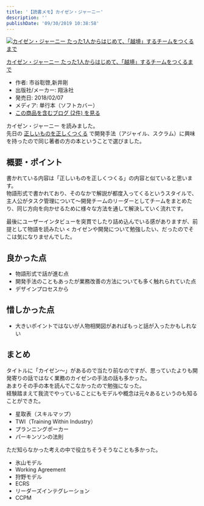 ```yaml
---
title: '【読書メモ】カイゼン・ジャーニー'
description: ''
publishDate: '09/30/2019 10:38:58'
---
```


<p><div class="hatena-asin-detail"><a href="http://www.amazon.co.jp/exec/obidos/ASIN/4798153346/hatena-blog-22/"><img src="https://images-fe.ssl-images-amazon.com/images/I/413zYBVOo2L._SL160_.jpg" class="hatena-asin-detail-image" alt="カイゼン・ジャーニー たった1人からはじめて、「越境」するチームをつくるまで" title="カイゼン・ジャーニー たった1人からはじめて、「越境」するチームをつくるまで"></a><div class="hatena-asin-detail-info"><p class="hatena-asin-detail-title"><a href="http://www.amazon.co.jp/exec/obidos/ASIN/4798153346/hatena-blog-22/">カイゼン・ジャーニー たった1人からはじめて、「越境」するチームをつくるまで</a></p><ul><li><span class="hatena-asin-detail-label">作者:</span> 市谷聡啓,新井剛</li><li><span class="hatena-asin-detail-label">出版社/メーカー:</span> 翔泳社</li><li><span class="hatena-asin-detail-label">発売日:</span> 2018/02/07</li><li><span class="hatena-asin-detail-label">メディア:</span> 単行本（ソフトカバー）</li><li><a href="http://d.hatena.ne.jp/asin/4798153346/hatena-blog-22" target="_blank">この商品を含むブログ (2件) を見る</a></li></ul></div><div class="hatena-asin-detail-foot"></div></div></p>

<p>カイゼン・ジャーニー を読みました。<br/>
先日の <a href="https://jtk.hatenablog.com/entry/2019/09/15/155334">正しいものを正しくつくる</a> で開発手法（アジャイル、スクラム）に興味を持ったので同じ著者の方の本ということで選びました。</p>

<h2>概要・ポイント</h2>

<p>書かれている内容は「正しいものを正しくつくる」の内容と似ていると思います。<br/>
物語形式で書かれており、そのなかで解説が都度入ってくるというスタイルで、主人公がタスク管理について〜開発チームのリーダーとしてチームをまとめたり、同じ方向を向かせるために様々な方法を通して解決していく流れです。</p>

<p>最後にユーザーインタビューを突貫でしたり詰め込んでいる感がありますが、前提として物語を読みたい &lt; カイゼンや開発について勉強したい、だったのでそこは気になりませんでした。</p>

<h2>良かった点</h2>

<ul>
<li>物語形式で話が進む点</li>
<li>開発手法のこともあったが業務改善の方法についても多く触れられていた点</li>
<li>デザインプロセスから</li>
</ul>

<h2>惜しかった点</h2>

<ul>
<li>大きいポイントではないが人物相関図があればもっと話が入ったかもしれない</li>
</ul>

<h2>まとめ</h2>

<p>タイトルに「カイゼン〜」があるので当たり前なのですが、思っていたよりも開発寄りの話ではなく業務のカイゼンの手法の話も多かった。<br/>
あまりその手の本を読んでこなかったので勉強になった。<br/>
経験踏まえて我流でやっていることにもモデルや概念は元々あるというのも知ることができた。</p>

<ul>
<li>星取表（スキルマップ）</li>
<li>TWI（Training Within Industry）</li>
<li>プランニングポーカー</li>
<li>パーキンソンの法則</li>
</ul>

<p>ただ知らなかった考えの中で役立ちそうそうなことも多かった。</p>

<ul>
<li>氷山モデル</li>
<li>Working Agreement</li>
<li>狩野モデル</li>
<li>ECRS</li>
<li>リーダーズインテグレーション</li>
<li>CCPM</li>
</ul>
